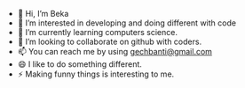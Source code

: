 - 👋 Hi, I’m Beka
- 👀 I’m interested in developing and doing different with code
- 🌱 I’m currently learning computers science.
- 💞️ I’m looking to collaborate on github with coders.
- 📫 You can reach me by using gechbanti@gmail.com
- 😄 I like to do something different.
- ⚡ Making funny things is interesting to me.
